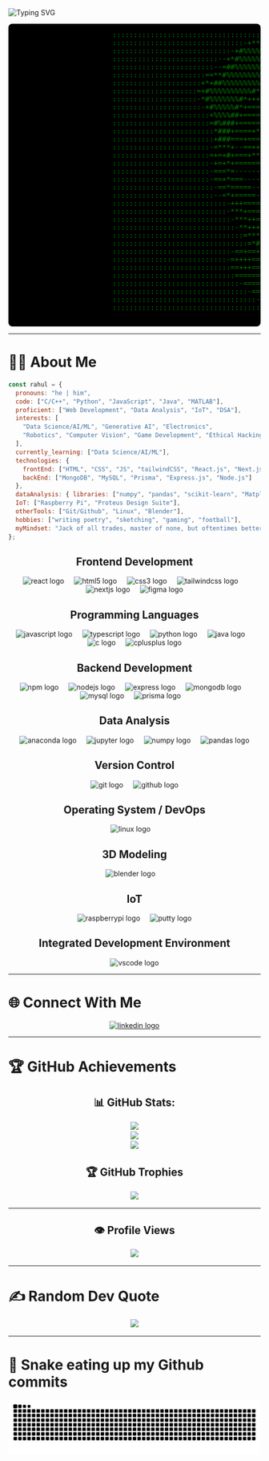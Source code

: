 <!-- Animated and Enhanced GitHub Profile README -->

<div>
  <img src="https://readme-typing-svg.herokuapp.com?font=Fira+Code&size=24&pause=1000&color=2AA79B&width=800&lines=Welcome+to+Rahul's+GitHub+Profile!;Empowering+Creativity+%7C+Tech+Enthusiast;Always+Learning+%26+Building+Awesome+Stuff!" alt="Typing SVG">
  
  <br>

  <pre style="background: black; color: green; padding: 1em; border-radius: 8px; font-size: 14px;">
                       ::::::::::::::::::::::::::::::::::::-+*#####%%%%##*+-:::::::::::::::::::::::::::          
                       :::::::::::::::::::::::::::::::-+**######%%%%%%%%%%%%%#*=:::::::::::::::::::::::          
                       ::::::::::::::::::::::::::::-+#%%%%%%%%%%%%%%%%%%%%%%%%%%#=-::::::::::::::::::::          
                       :::::::::::::::::::::::::--+*#%%%%%%%%%%%%%%%%%%%%%%%%%%%%%%#+-:::::::::::::::::          
                       ::::::::::::::::::::::::--=##%%%%%%%%%%%%#%%%%%%%%%%%%%%%%%%%%#+::::::::::::::::          
                       ::::::::::::::::::::::==**#%%%%%%%%%%%%%%%%%%%%%%%%%%%%%%%%%%%%##-::::::::::::::          
                       :::::::::::::::::::::+*+##%%%%%%%%%##***#*###%%%%%%%%%%%%%%%%%%%%#*-::::::::::::          
                       ::::::::::::::::::::=+#%%%%%%%%%%#*+====++++**##%%%%%%%%%%%%%%%%%##+-:::::::::::          
                       ::::::::::::::::::::-*#%%%%%%%#*+++=========++*##%%%%%%%%%%%%%%%%%#+::::::::::::          
                       :::::::::::::::::::::-+#%%%%%#*+==============++*#%%%%%%%%%%%%%%%%#-::::::::::::          
                       :::::::::::::::::::::::+%%%%##+==================++*###%%%%%%%%%%#*-::::::::::::          
                       :::::::::::::::::::::::=#%###+=======----------===+==+*##*####%###-:::::::::::::          
                       ::::::::::::::::::::::::*###+====+**#####*+=======++*#%%%%##****#+-:::::::::::::          
                       ::::::::::::::::::::::::+###===+===-===+*#**++++++*####*******==#=::::::::::::::          
                       :::::::::::::::::::::::-=***+--==++++++**+=++==++**+++==+++++===+-::::::::::::::          
                       :::::::::::::::::::::::=+=+#+===+**=###++*+=+===+**+*=#*#**#*+=+-=*+::::::::::::          
                       :::::::::::::::::::::::-+=+*+=========+++=*=+====+++===++++++===::-:::::::::::::          
                       :::::::::::::::::::::::-===*=---------==--====-==+============-:-::::::::::::::          
                       :::::::::::::::::::::::-==+*===---------=+==-----==++=----=====--:::::::::::::::          
                       ::::::::::::::::::::::::-==*=====-----===---==--==+===+=-========:::::::::::::::          
                       ::::::::::::::::::::::::--=*+=====----=-==+++=+++**+++=========+=:::::::::::::::          
                       :::::::::::::::::::::::::::-+++=======---===+++=+++++=========*+-:::::::::::::::          
                       :::::::::::::::::::::::::::-***+=====+++****++===+***###*++=+*#-::::::::::::::::          
                       ::::::::::::::::::::::::::::-***++==*###*++++++++*****###+++*#=:::::::::::::::::          
                       :::::::::::::::::::::::::::::-**+++=+++========+++++++***+++*=::::::::::::::::::          
                       :::::::::::::::::::::::::::::::=***++++====+++*****+++*****#=-::::::::::::::::::          
                       ::::::::::::::::::::::::::::::::=*#***+++==========++****##=-:::::::::::::::::::          
                       ::::::::::::::::::::::::::::-==+==+*###****+=+=++++**####*+=--::::::::::::::::::          
                       :::::::::::::::::::::::::::-=++++===++*#####******#####*+++++++==:::::::::::::::          
                       ::::::::::::::::::::::::::::==+++===+===+++*****##***+++++++++++==::::::::::::::          
                       :::::::::::::::::::::::::::::==============++++++++++++++++++++===::::::::::::::          
                       ::::::::::::::::::::::::::::::-==============+++++++++++++=+++====::::::::::::::          
                       ::::::::::::::::::::::::::::::::-===========++++++++++++=========-::::::::::::::          
                       ::::::::::::::::::::::::::::::::::-==============================:::::::::::::::          
                       ::::::::::::::::::::::::::::::::::::--===================-------:::::::::::::::  
  </pre>
</div>

---

# 👨‍💻 About Me
```js
const rahul = {
  pronouns: "he | him",
  code: ["C/C++", "Python", "JavaScript", "Java", "MATLAB"],
  proficient: ["Web Development", "Data Analysis", "IoT", "DSA"],
  interests: [
    "Data Science/AI/ML", "Generative AI", "Electronics",
    "Robotics", "Computer Vision", "Game Development", "Ethical Hacking"
  ],
  currently_learning: ["Data Science/AI/ML"],
  technologies: {
    frontEnd: ["HTML", "CSS", "JS", "tailwindCSS", "React.js", "Next.js", "Shadcn UI", "Figma", "Framer"],
    backEnd: ["MongoDB", "MySQL", "Prisma", "Express.js", "Node.js"]
  },
  dataAnalysis: { libraries: ["numpy", "pandas", "scikit-learn", "Matplotlib", "Seaborn"] },
  IoT: ["Raspberry Pi", "Proteus Design Suite"],
  otherTools: ["Git/Github", "Linux", "Blender"],
  hobbies: ["writing poetry", "sketching", "gaming", "football"],
  myMindset: "Jack of all trades, master of none, but oftentimes better than master of one."
};
```


<div align="center">
  <!-- Frontend Development -->
  <h2>Frontend Development</h2>
  <img src="https://cdn.jsdelivr.net/gh/devicons/devicon/icons/react/react-original.svg" height="40" alt="react logo"  />
  <img width="12" />
  <img src="https://cdn.jsdelivr.net/gh/devicons/devicon/icons/html5/html5-original.svg" height="40" alt="html5 logo"  />
  <img width="12" />
  <img src="https://cdn.jsdelivr.net/gh/devicons/devicon/icons/css3/css3-original.svg" height="40" alt="css3 logo"  />
  <img width="12" />
  <img src="https://cdn.jsdelivr.net/gh/devicons/devicon/icons/tailwindcss/tailwindcss-original-wordmark.svg" height="40" alt="tailwindcss logo"  />
  <img width="12" />
  <img src="https://cdn.jsdelivr.net/gh/devicons/devicon/icons/nextjs/nextjs-original.svg" height="40" alt="nextjs logo"  />
  <img width="12" />
  <img src="https://cdn.jsdelivr.net/gh/devicons/devicon/icons/figma/figma-original.svg" height="40" alt="figma logo"  />
  
  <!-- Programming Languages -->
  <h2>Programming Languages</h2>
  <img src="https://cdn.jsdelivr.net/gh/devicons/devicon/icons/javascript/javascript-original.svg" height="40" alt="javascript logo"  />
  <img width="12" />
  <img src="https://cdn.jsdelivr.net/gh/devicons/devicon/icons/typescript/typescript-original.svg" height="40" alt="typescript logo"  />
  <img width="12" />
  <img src="https://cdn.jsdelivr.net/gh/devicons/devicon/icons/python/python-original.svg" height="40" alt="python logo"  />
  <img width="12" />
  <img src="https://cdn.jsdelivr.net/gh/devicons/devicon/icons/java/java-original.svg" height="40" alt="java logo"  />
  <img width="12" />
  <img src="https://cdn.jsdelivr.net/gh/devicons/devicon/icons/c/c-original.svg" height="40" alt="c logo"  />
  <img width="12" />
  <img src="https://cdn.jsdelivr.net/gh/devicons/devicon/icons/cplusplus/cplusplus-original.svg" height="40" alt="cplusplus logo"  />
  
  <!-- Backend Development -->
  <h2>Backend Development</h2>
  <img src="https://cdn.jsdelivr.net/gh/devicons/devicon/icons/npm/npm-original-wordmark.svg" height="40" alt="npm logo"  />
  <img width="12" />
  <img src="https://cdn.jsdelivr.net/gh/devicons/devicon/icons/nodejs/nodejs-original.svg" height="40" alt="nodejs logo"  />
  <img width="12" />
  <img src="https://cdn.jsdelivr.net/gh/devicons/devicon/icons/express/express-original.svg" height="40" alt="express logo"  />
  <img width="12" />
  <img src="https://cdn.jsdelivr.net/gh/devicons/devicon/icons/mongodb/mongodb-original.svg" height="40" alt="mongodb logo"  />
  <img width="12" />
  <img src="https://cdn.jsdelivr.net/gh/devicons/devicon/icons/mysql/mysql-original.svg" height="40" alt="mysql logo"  />
  <img width="12" />
  <img src="https://cdn.simpleicons.org/prisma/2D3748" height="40" alt="prisma logo" />
  <img width="12" />
  
  <!-- Data Science / AI / Scientific Computing -->
  <h2>Data Analysis</h2>
  <img src="https://cdn.jsdelivr.net/gh/devicons/devicon/icons/anaconda/anaconda-original.svg" height="40" alt="anaconda logo"  />
  <img width="12" />
  <img src="https://cdn.jsdelivr.net/gh/devicons/devicon/icons/jupyter/jupyter-original.svg" height="40" alt="jupyter logo"  />
  <img width="12" />
  <img src="https://cdn.jsdelivr.net/gh/devicons/devicon/icons/numpy/numpy-original.svg" height="40" alt="numpy logo"  />
  <img width="12" />
  <img src="https://cdn.jsdelivr.net/gh/devicons/devicon/icons/pandas/pandas-original.svg" height="40" alt="pandas logo"  />
  
  <!-- Version Control -->
  <h2>Version Control</h2>
  <img src="https://cdn.jsdelivr.net/gh/devicons/devicon/icons/git/git-original.svg" height="40" alt="git logo"  />
  <img width="12" />
  <img src="https://cdn.jsdelivr.net/gh/devicons/devicon/icons/github/github-original.svg" height="40" alt="github logo"  />
  
  <!-- Operating System / DevOps -->
  <h2>Operating System / DevOps</h2>
  <img src="https://cdn.jsdelivr.net/gh/devicons/devicon/icons/linux/linux-original.svg" height="40" alt="linux logo"  />
  <img width="12" />
  
  <!-- 3D Modeling / IoT -->
  <h2>3D Modeling</h2>
  <img src="https://cdn.jsdelivr.net/gh/devicons/devicon/icons/blender/blender-original.svg" height="40" alt="blender logo"  />
  <img width="12" />

  <h2>IoT</h2>
  <img src="https://cdn.jsdelivr.net/gh/devicons/devicon/icons/raspberrypi/raspberrypi-original.svg" height="40" alt="raspberrypi logo"  />
  <img width="12" />
  <img src="https://cdn.jsdelivr.net/gh/devicons/devicon/icons/putty/putty-original.svg" height="40" alt="putty logo"  />
  
  <!-- Integrated Development Environment -->
  <h2>Integrated Development Environment</h2>
  <img src="https://cdn.jsdelivr.net/gh/devicons/devicon/icons/vscode/vscode-original.svg" height="40" alt="vscode logo"  />
</div>

</div>

---

# 🌐 Connect With Me
<div align="center">
  <a href="https://www.linkedin.com/in/rahulstack/">
  <img src="https://raw.githubusercontent.com/maurodesouza/profile-readme-generator/master/src/assets/icons/social/linkedin/default.svg" width="52" height="40" alt="linkedin logo"  />
  </a>
</div>

---


# 🏆 GitHub Achievements
<div align="center">

## 📊 GitHub Stats:
![](https://github-readme-stats.vercel.app/api?username=Rahul-Encoded&theme=shadow_green&hide_border=false&include_all_commits=true&count_private=true)<br/>
![](https://github-readme-streak-stats.herokuapp.com/?user=Rahul-Encoded&theme=shadow_green&hide_border=false)<br/>
![](https://github-readme-stats.vercel.app/api/top-langs/?username=Rahul-Encoded&theme=shadow_green&hide_border=false&include_all_commits=true&count_private=true&layout=compact)

## 🏆 GitHub Trophies
![](https://github-profile-trophy.vercel.app/?username=Rahul-Encoded&theme=shadow_green&no-frame=false&no-bg=true&margin-w=4)

---
## 👁️ Profile Views
<img src="https://profile-counter.glitch.me/Rahul-Encoded/count.svg?"  />

---
</div>

# ✍️ Random Dev Quote
<div align="center">
  
![](https://quotes-github-readme.vercel.app/api?type=vetical&theme=dark)

---
</div>

# 🐍 Snake eating up my Github commits
<img src="https://raw.githubusercontent.com/Rahul-Encoded/Rahul-Encoded/output/snake.svg" alt="Snake animation" />

